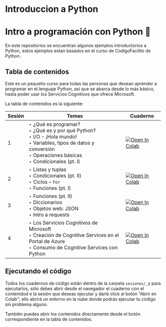 # Introduccion a Python
# Intro a programación con Python :snake:

En este repositorios se encuentran algunos ejemplos introductorios a Python, estos ejemplos estan basados en el curso de CodigoFacilito de Python.

## Tabla de contenidos

Este es un pequeño curso para todas las personas que desean aprender a programar en el lenguaje Python, así que se abarca desde lo más básico, hasta poder usar los Servicios Cognitivos que ofrece Microsoft.

La tabla de contenidos es la siguiente:

| Sesión | Temas         | Cuaderno |
| ------ | ------------- | -------- |
| 1      | ‣ ¿Qué es programar? <br>‣ ¿Qué es y por qué Python? <br>‣ I/O - ¡Hola mundo! <br>‣ Variables, tipos de datos y conversión <br>‣ Operaciones básicas <br>‣ Condicionales (pt. I)  | <a href="https://colab.research.google.com/github/RodolfoFerro/python-innovaccion/blob/main/sesiones/sesion-01.ipynb" target="_blank"><img src="https://colab.research.google.com/assets/colab-badge.svg" alt="Open In Colab"/></a> |
| 2      | ‣ Listas y tuplas <br>‣ Condicionales (pt. II) <br>‣ Ciclos – `for` <br>‣ Funciones (pt. I) | <a href="https://colab.research.google.com/github/RodolfoFerro/python-innovaccion/blob/main/sesiones/sesion-02.ipynb" target="_blank"><img src="https://colab.research.google.com/assets/colab-badge.svg" alt="Open In Colab"/></a> |
| 3      | ‣ Funciones (pt. II) <br>‣ Diccionarios <br>‣ Objetos web: JSON <br>‣ Intro a requests | <a href="https://colab.research.google.com/github/RodolfoFerro/python-innovaccion/blob/main/sesiones/sesion-03.ipynb" target="_blank"><img src="https://colab.research.google.com/assets/colab-badge.svg" alt="Open In Colab"/></a> |
| 4      | ‣ Los Servicios Cognitivos de Microsoft <br>‣ Creación de Cognitive Services en el Portal de Azure <br>‣ Consumo de Cognitive Services con Python | <a href="https://colab.research.google.com/github/RodolfoFerro/python-innovaccion/blob/main/sesiones/sesion-04.ipynb" target="_blank"><img src="https://colab.research.google.com/assets/colab-badge.svg" alt="Open In Colab"/></a>      |


## Ejecutando el código

Todos los cuadernos de código están dentro de la carpeta `sesiones/`, y para ejecutarlos, sólo debes abrir desde el navegador el cuaderno con el contenidod e la sesión que deseas ejecutar y darle click al botón "Abrir en Colab"; ello abrirá un entorno en la nube donde podrás ejecutar tu código sin problema alguno.

También puedes abrir los contenidos directamente desde el botón correspondiente en la tabla de contenidos.

